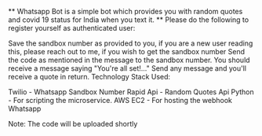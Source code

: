 ** Whatsapp Bot is a simple bot which provides you with random quotes and covid 19 status for India when you text it. ** Please do the following to register yourself as authenticated user:

Save the sandbox number as provided to you, if you are a new user reading this, please reach out to me, if you wish to get the sandbox number 
Send the code as mentioned in the message to the sandbox number. You should receive a message saying "You're all set!..."
Send any message and you'll receive a quote in return.
Technology Stack Used:

Twilio - Whatsapp Sandbox Number
Rapid Api - Random Quotes Api
Python - For scripting the microservice.
AWS EC2 - For hosting the webhook
Whatsapp

Note: The code will be uploaded shortly
